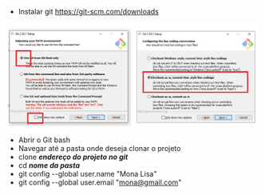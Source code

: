 * Instalar git https://git-scm.com/downloads 

![print](https://github.com/keilah31/github_learning/blob/main/git%20PrintScreen.png)

* Abrir o Git bash
* Navegar até a pasta onde deseja clonar o projeto
* clone ___endereço do projeto no git___
* cd ___nome da pasta___
* git config --global user.name "Mona Lisa"
* git config --global user.email "mona@gmail.com"
